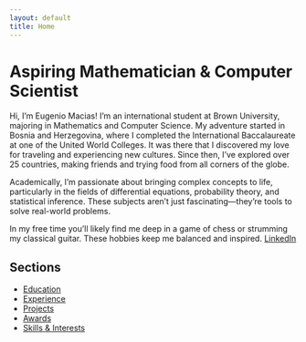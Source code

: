 ```yaml
---
layout: default
title: Home
---
```


# Aspiring Mathematician & Computer Scientist

Hi, I’m Eugenio Macias! I’m an international student at Brown University, majoring in Mathematics and Computer Science. My adventure started in Bosnia and Herzegovina, where I completed the International Baccalaureate at one of the United World Colleges. It was there that I discovered my love for traveling and experiencing new cultures. Since then, I’ve explored over 25 countries, making friends and trying food from all corners of the globe.

Academically, I’m passionate about bringing complex concepts to life, particularly in the fields of differential equations, probability theory, and statistical inference. These subjects aren’t just fascinating—they’re tools to solve real-world problems.

In my free time you’ll likely find me deep in a game of chess or strumming my classical guitar. These hobbies keep me balanced and inspired.
[LinkedIn](https://www.linkedin.com/in/eugenio-macias/)

## Sections
- [Education](education.md)
- [Experience](experience.md)
- [Projects](projects.md)
- [Awards](awards.md)
- [Skills & Interests](skills.md)
